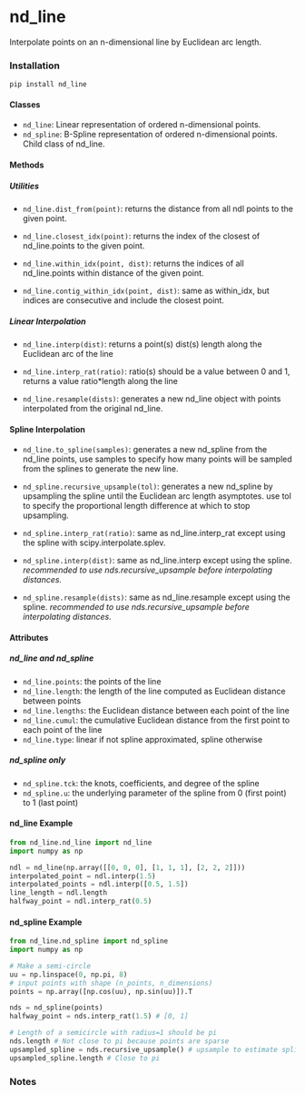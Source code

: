 # nd_line

Interpolate points on an n-dimensional line by Euclidean arc length.

### Installation

`pip install nd_line`

#### Classes
- `nd_line`: Linear representation of ordered n-dimensional points.
- `nd_spline`: B-Spline representation of ordered n-dimensional points. Child class of nd_line.

#### Methods

##### Utilities
- `nd_line.dist_from(point)`: returns the distance from all ndl points to the given point.

- `nd_line.closest_idx(point)`: returns the index of the closest of nd_line.points to the given point.

- `nd_line.within_idx(point, dist)`: returns the indices of all nd_line.points within distance of the given point.

- `nd_line.contig_within_idx(point, dist)`: same as within_idx, but indices are consecutive and include the closest point.

##### Linear Interpolation
- `nd_line.interp(dist)`: returns a point(s) dist(s) length along the Euclidean arc of the line

- `nd_line.interp_rat(ratio)`: ratio(s) should be a value between 0 and 1, returns a value ratio*length along the line

- `nd_line.resample(dists)`: generates a new nd_line object with points interpolated from the original nd_line.

#### Spline Interpolation
- `nd_line.to_spline(samples)`: generates a new nd_spline from the nd_line points, use samples to specify how many points will be sampled from the splines to generate the new line.

- `nd_spline.recursive_upsample(tol)`: generates a new nd_spline by upsampling the spline until the Euclidean arc length asymptotes. use tol to specify the proportional length difference at which to stop upsampling.

- `nd_spline.interp_rat(ratio)`: same as nd_line.interp_rat except using the spline with scipy.interpolate.splev.

- `nd_spline.interp(dist)`: same as nd_line.interp except using the spline. _recommended to use nds.recursive_upsample before interpolating distances._

- `nd_spline.resample(dists)`: same as nd_line.resample except using the spline. _recommended to use nds.recursive_upsample before interpolating distances._

#### Attributes

##### nd_line and nd_spline
- `nd_line.points`: the points of the line
- `nd_line.length`: the length of the line computed as Euclidean distance between points
- `nd_line.lengths`: the Euclidean distance between each point of the line
- `nd_line.cumul`: the cumulative Euclidean distance from the first point to each point of the line
- `nd_line.type`: linear if not spline approximated, spline otherwise

##### nd_spline only
- `nd_spline.tck`: the knots, coefficients, and degree of the spline
- `nd_spline.u`: the underlying parameter of the spline from 0 (first point) to 1 (last point)

#### nd_line Example

```python
from nd_line.nd_line import nd_line
import numpy as np

ndl = nd_line(np.array([[0, 0, 0], [1, 1, 1], [2, 2, 2]]))
interpolated_point = ndl.interp(1.5)
interpolated_points = ndl.interp([0.5, 1.5])
line_length = ndl.length
halfway_point = ndl.interp_rat(0.5)
```
#### nd_spline Example

```python
from nd_line.nd_spline import nd_spline
import numpy as np

# Make a semi-circle
uu = np.linspace(0, np.pi, 8)
# input points with shape (n_points, n_dimensions)
points = np.array([np.cos(uu), np.sin(uu)]).T

nds = nd_spline(points)
halfway_point = nds.interp_rat(1.5) # [0, 1]

# Length of a semicircle with radius=1 should be pi
nds.length # Not close to pi because points are sparse
upsampled_spline = nds.recursive_upsample() # upsample to estimate spline arc length with Euclidean arc length
upsampled_spline.length # Close to pi
```

### Notes

